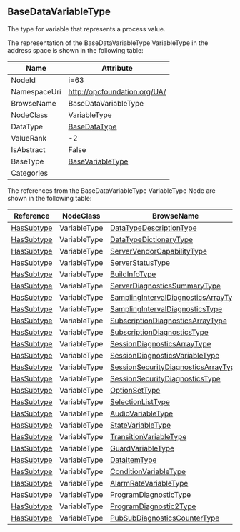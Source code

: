 <!-- objecttype -->
## BaseDataVariableType
The type for variable that represents a process value.  
<!-- end of text -->
The representation of the BaseDataVariableType VariableType in the address space is shown in the following table:  

|Name|Attribute|
|---|---|
|NodeId|i=63|
|NamespaceUri|http://opcfoundation.org/UA/|
|BrowseName|BaseDataVariableType|
|NodeClass|VariableType|
|DataType|[BaseDataType](../../DataTypes/BaseDataType/readme.md)|
|ValueRank|-2|
|IsAbstract|False|
|BaseType|[BaseVariableType](../../VariableTypes/BaseVariableType/readme.md)|
|Categories||

The references from the BaseDataVariableType VariableType Node are shown in the following table:  

|Reference|NodeClass|BrowseName|DataType|TypeDefinition|ModellingRule|
|---|---|---|---|---|---|
|[HasSubtype](../../ReferenceTypes/HasSubtype/readme.md)|VariableType|[DataTypeDescriptionType](#DataTypeDescriptionType)||||
|[HasSubtype](../../ReferenceTypes/HasSubtype/readme.md)|VariableType|[DataTypeDictionaryType](#DataTypeDictionaryType)||||
|[HasSubtype](../../ReferenceTypes/HasSubtype/readme.md)|VariableType|[ServerVendorCapabilityType](#ServerVendorCapabilityType)||||
|[HasSubtype](../../ReferenceTypes/HasSubtype/readme.md)|VariableType|[ServerStatusType](#ServerStatusType)||||
|[HasSubtype](../../ReferenceTypes/HasSubtype/readme.md)|VariableType|[BuildInfoType](#BuildInfoType)||||
|[HasSubtype](../../ReferenceTypes/HasSubtype/readme.md)|VariableType|[ServerDiagnosticsSummaryType](#ServerDiagnosticsSummaryType)||||
|[HasSubtype](../../ReferenceTypes/HasSubtype/readme.md)|VariableType|[SamplingIntervalDiagnosticsArrayType](#SamplingIntervalDiagnosticsArrayType)||||
|[HasSubtype](../../ReferenceTypes/HasSubtype/readme.md)|VariableType|[SamplingIntervalDiagnosticsType](#SamplingIntervalDiagnosticsType)||||
|[HasSubtype](../../ReferenceTypes/HasSubtype/readme.md)|VariableType|[SubscriptionDiagnosticsArrayType](#SubscriptionDiagnosticsArrayType)||||
|[HasSubtype](../../ReferenceTypes/HasSubtype/readme.md)|VariableType|[SubscriptionDiagnosticsType](#SubscriptionDiagnosticsType)||||
|[HasSubtype](../../ReferenceTypes/HasSubtype/readme.md)|VariableType|[SessionDiagnosticsArrayType](#SessionDiagnosticsArrayType)||||
|[HasSubtype](../../ReferenceTypes/HasSubtype/readme.md)|VariableType|[SessionDiagnosticsVariableType](#SessionDiagnosticsVariableType)||||
|[HasSubtype](../../ReferenceTypes/HasSubtype/readme.md)|VariableType|[SessionSecurityDiagnosticsArrayType](#SessionSecurityDiagnosticsArrayType)||||
|[HasSubtype](../../ReferenceTypes/HasSubtype/readme.md)|VariableType|[SessionSecurityDiagnosticsType](#SessionSecurityDiagnosticsType)||||
|[HasSubtype](../../ReferenceTypes/HasSubtype/readme.md)|VariableType|[OptionSetType](#OptionSetType)||||
|[HasSubtype](../../ReferenceTypes/HasSubtype/readme.md)|VariableType|[SelectionListType](#SelectionListType)||||
|[HasSubtype](../../ReferenceTypes/HasSubtype/readme.md)|VariableType|[AudioVariableType](#AudioVariableType)||||
|[HasSubtype](../../ReferenceTypes/HasSubtype/readme.md)|VariableType|[StateVariableType](#StateVariableType)||||
|[HasSubtype](../../ReferenceTypes/HasSubtype/readme.md)|VariableType|[TransitionVariableType](#TransitionVariableType)||||
|[HasSubtype](../../ReferenceTypes/HasSubtype/readme.md)|VariableType|[GuardVariableType](#GuardVariableType)||||
|[HasSubtype](../../ReferenceTypes/HasSubtype/readme.md)|VariableType|[DataItemType](#DataItemType)||||
|[HasSubtype](../../ReferenceTypes/HasSubtype/readme.md)|VariableType|[ConditionVariableType](#ConditionVariableType)||||
|[HasSubtype](../../ReferenceTypes/HasSubtype/readme.md)|VariableType|[AlarmRateVariableType](#AlarmRateVariableType)||||
|[HasSubtype](../../ReferenceTypes/HasSubtype/readme.md)|VariableType|[ProgramDiagnosticType](#ProgramDiagnosticType)||||
|[HasSubtype](../../ReferenceTypes/HasSubtype/readme.md)|VariableType|[ProgramDiagnostic2Type](#ProgramDiagnostic2Type)||||
|[HasSubtype](../../ReferenceTypes/HasSubtype/readme.md)|VariableType|[PubSubDiagnosticsCounterType](#PubSubDiagnosticsCounterType)||||


